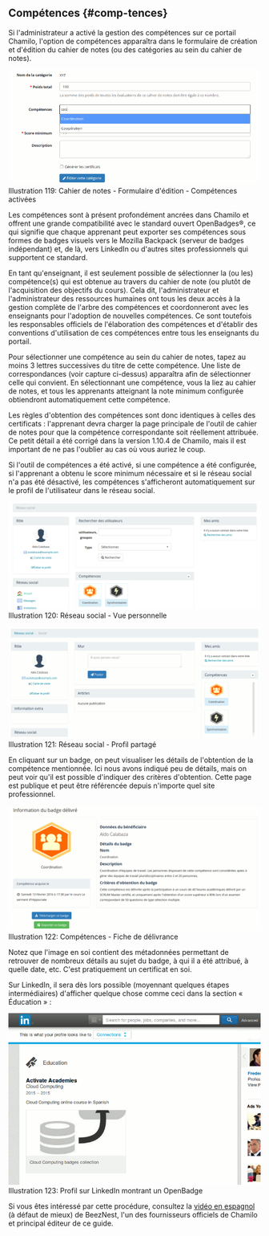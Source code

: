 ## Compétences {#comp-tences}

Si l&#039;administrateur a activé la gestion des compétences sur ce portail Chamilo, l&#039;option de compétences apparaîtra dans le formulaire de création et d&#039;édition du cahier de notes (ou des catégories au sein du cahier de notes).

![](../assets/image193.png)Illustration 119: Cahier de notes - Formulaire d&#039;édition - Compétences activées

Les compétences sont à présent profondément ancrées dans Chamilo et offrent une grande compatibilité avec le standard ouvert OpenBadges®, ce qui signifie que chaque apprenant peut exporter ses compétences sous formes de badges visuels vers le Mozilla Backpack (serveur de badges indépendant) et, de là, vers LinkedIn ou d&#039;autres sites professionnels qui supportent ce standard.

En tant qu&#039;enseignant, il est seulement possible de sélectionner la (ou les) compétence(s) qui est obtenue au travers du cahier de note (ou plutôt de l&#039;acquisition des objectifs du cours). Cela dit, l&#039;administrateur et l&#039;administrateur des ressources humaines ont tous les deux accès à la gestion complète de l&#039;arbre des compétences et coordonneront avec les enseignants pour l&#039;adoption de nouvelles compétences. Ce sont toutefois les responsables officiels de l&#039;élaboration des compétences et d&#039;établir des conventions d&#039;utilisation de ces compétences entre tous les enseignants du portail.

Pour sélectionner une compétence au sein du cahier de notes, tapez au moins 3 lettres successives du titre de cette compétence. Une liste de correspondances (voir capture ci-dessus) apparaîtra afin de sélectionner celle qui convient. En sélectionnant une compétence, vous la liez au cahier de notes, et tous les apprenants atteignant la note minimum configurée obtiendront automatiquement cette compétence.

Les règles d&#039;obtention des compétences sont donc identiques à celles des certificats : l&#039;apprenant devra charger la page principale de l&#039;outil de cahier de notes pour que la compétence correspondante soit réellement attribuée. Ce petit détail a été corrigé dans la version 1.10.4 de Chamilo, mais il est important de ne pas l&#039;oublier au cas où vous auriez le coup.

Si l&#039;outil de compétences a été activé, si une compétence a été configurée, si l&#039;apprenant a obtenu le score minimum nécessaire et si le réseau social n&#039;a pas été désactivé, les compétences s&#039;afficheront automatiquement sur le profil de l&#039;utilisateur dans le réseau social.

![](../assets/image194.png)Illustration 120: Réseau social - Vue personnelle

![](../assets/image195.png)Illustration 121: Réseau social - Profil partagé

En cliquant sur un badge, on peut visualiser les détails de l&#039;obtention de la compétence mentionnée. Ici nous avons indiqué peu de détails, mais on peut voir qu&#039;il est possible d&#039;indiquer des critères d&#039;obtention. Cette page est publique et peut être référencée depuis n&#039;importe quel site professionnel.

![](../assets/image196.png)Illustration 122: Compétences - Fiche de délivrance

Notez que l&#039;image en soi contient des métadonnées permettant de retrouver de nombreux détails au sujet du badge, à qui il a été attribué, à quelle date, etc. C&#039;est pratiquement un certificat en soi.

Sur LinkedIn, il sera dès lors possible (moyennant quelques étapes intermédiaires) d&#039;afficher quelque chose comme ceci dans la section « Éducation » :

![](../assets/image197.png)Illustration 123: Profil sur LinkedIn montrant un OpenBadge

Si vous êtes intéressé par cette procédure, consultez la [vidéo en espagnol](https://www.youtube.com/watch?v=uAuycQVvEZc) (à défaut de mieux) de BeezNest, l&#039;un des fournisseurs officiels de Chamilo et principal éditeur de ce guide.
